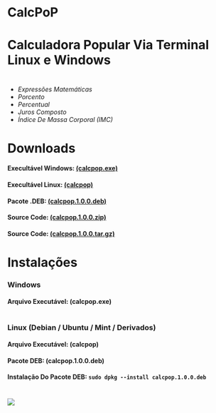 # CalcPoP
<h1>Calculadora Popular Via Terminal Linux e Windows</h1>

<h1></h1>

* *Expressões Matemáticas*
* *Porcento*
* *Percentual*
* *Juros Composto*
* *Índice De Massa Corporal (IMC)*

<h1></h1>

<h1>Downloads</h1>

<h4>Execultável Windows: <a href="https://github.com/ostonprata/calcpop/releases/download/1.0.0/calcpop.exe">(calcpop.exe)</a></h4>
<h4>Execultável Linux: <a href="https://github.com/ostonprata/calcpop/releases/download/1.0.0/calcpop">(calcpop)</a></h4>
<h4>Pacote .DEB: <a href="https://github.com/ostonprata/calcpop/releases/download/1.0.0/calcpop.1.0.0.deb">(calcpop.1.0.0.deb)</a></h4>
<h4>Source Code: <a href="https://github.com/ostonprata/calcpop/archive/1.0.0.zip">(calcpop.1.0.0.zip)</a></h4>
<h4>Source Code: <a href="https://github.com/ostonprata/calcpop/archive/1.0.0.tar.gz">(calcpop.1.0.0.tar.gz)</a></h4>

<h1></h1>

<h1>Instalações</h1>
<h3>Windows</h3>
<h4>Arquivo Executável: (calcpop.exe)</h4>

<h1></h1>

<h3>Linux (Debian / Ubuntu / Mint / Derivados)</h3>
<h4>Arquivo Executável: (calcpop)</h4>
<h4>Pacote DEB: (calcpop.1.0.0.deb)</h4>
<h4>Instalação Do Pacote DEB: <code>sudo dpkg --install calcpop.1.0.0.deb</code></h4>

<h1></h1>

<img src="http://drive.google.com/uc?id=1kvLrTCIvhyTk6zigPC6NSJlofqE6GQ-2"/>

